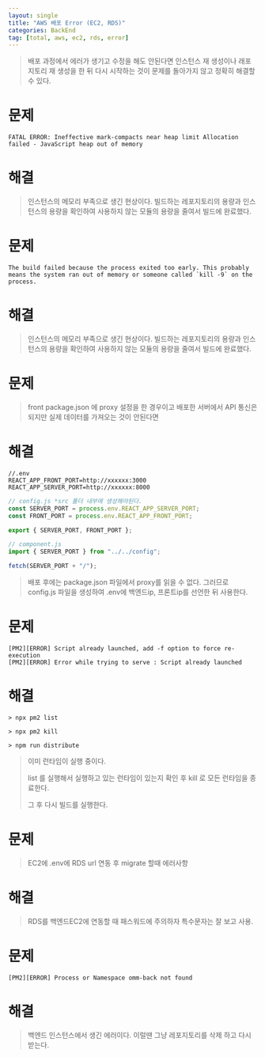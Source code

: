 ```yaml
---
layout: single
title: "AWS 배포 Error (EC2, RDS)"
categories: BackEnd
tag: [total, aws, ec2, rds, error]
---
```


> 배포 과정에서 에러가 생기고 수정을 해도 안된다면 인스턴스 재 생성이나 래포지토리 재 생성을 한 뒤 다시 시작하는 것이 문제를 돌아가지 않고 정확히 해결할 수 있다.

# 문제

```
FATAL ERROR: Ineffective mark-compacts near heap limit Allocation failed - JavaScript heap out of memory
```

# 해결

> 인스턴스의 메모리 부족으로 생긴 현상이다. 빌드하는 레포지토리의 용량과 인스턴스의 용량을 확인하여 사용하지 않는 모듈의 용량을 줄여서 빌드에 완료했다.

# 문제

```
The build failed because the process exited too early. This probably means the system ran out of memory or someone called `kill -9` on the process.
```

# 해결

> 인스턴스의 메모리 부족으로 생긴 현상이다. 빌드하는 레포지토리의 용량과 인스턴스의 용량을 확인하여 사용하지 않는 모듈의 용량을 줄여서 빌드에 완료했다.

# 문제

> front package.json 에 proxy 설정을 한 경우이고 배포한 서버에서 API 통신은 되지만 실제 데이터를 가져오는 것이 안된다면

# 해결

```
//.env
REACT_APP_FRONT_PORT=http://xxxxxx:3000
REACT_APP_SERVER_PORT=http://xxxxxx:8000
```

```js
// config.js *src 폴더 내부에 생성해야된다.
const SERVER_PORT = process.env.REACT_APP_SERVER_PORT;
const FRONT_PORT = process.env.REACT_APP_FRONT_PORT;

export { SERVER_PORT, FRONT_PORT };
```

```js
// component.js
import { SERVER_PORT } from "../../config";

fetch(SERVER_PORT + "/");
```

> 배포 후에는 package.json 파일에서 proxy를 읽을 수 없다. 그러므로 config.js 파일을 생성하여 .env에 백엔드ip, 프론트ip를 선언한 뒤 사용한다.

# 문제

```
[PM2][ERROR] Script already launched, add -f option to force re-execution
[PM2][ERROR] Error while trying to serve : Script already launched
```

# 해결

```
> npx pm2 list

> npx pm2 kill

> npm run distribute
```

> 이미 런타임이 실행 중이다.
>
> list 를 실행해서 실행하고 있는 런타임이 있는지 확인 후 kill 로 모든 런타임을 종료한다.
>
> 그 후 다시 빌드를 실행한다.

# 문제

> EC2에 .env에 RDS url 연동 후 migrate 할때 에러사항

# 해결

> RDS를 백엔드EC2에 연동할 때 패스워드에 주의하자 특수문자는 잘 보고 사용.

# 문제

```
[PM2][ERROR] Process or Namespace omm-back not found
```

# 해결

> 백엔드 인스턴스에서 생긴 에러이다. 이럴땐 그냥 레포지토리를 삭제 하고 다시 받는다.
